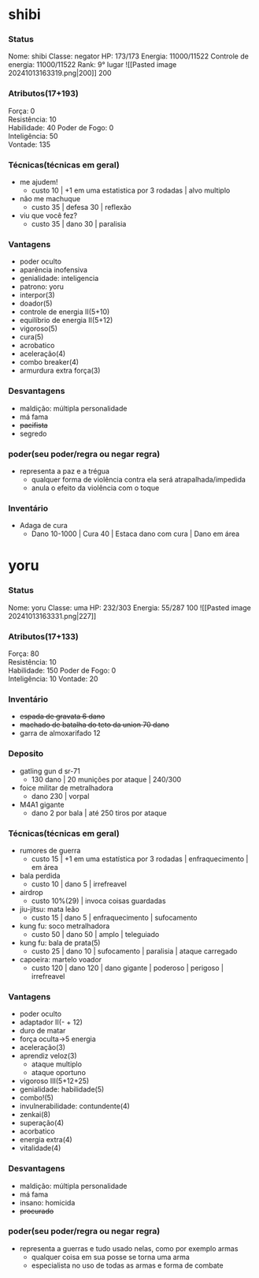# shibi

### Status
Nome: shibi
Classe: negator
HP: 173/173
Energia: 11000/11522
Controle de energia: 11000/11522
Rank: 9° lugar
![[Pasted image 20241013163319.png|200]]
200
### Atributos(17+193) 
Força: 0   
Resistência: 10    
Habilidade: 40
Poder de Fogo: 0  
Inteligência: 50  
Vontade: 135  

### Técnicas(técnicas em geral)
- me ajudem!
	- custo 10 | +1 em uma estatistica por 3 rodadas | alvo multiplo
- não me machuque
	- custo 35 | defesa 30 | reflexão
- viu que você fez?
	- custo 35 | dano 30 | paralisia
### Vantagens
- poder oculto
- aparência inofensiva
- genialidade: inteligencia
- patrono: yoru
- interpor(3)
- doador(5)
- controle de energia II(5+10)
- equilíbrio de energia II(5+12)
- vigoroso(5)
- cura(5)
- acrobatico
- aceleração(4)
- combo breaker(4)
- armurdura extra força(3)

### Desvantagens 
- maldição: múltipla personalidade
- má fama
- ~~pacifista~~
- segredo

### poder(seu poder/regra ou negar regra)
- representa a paz e a trégua
	- qualquer forma de violência contra ela será atrapalhada/impedida
	- anula o efeito da violência com o toque
### Inventário
- Adaga de cura
	- Dano 10-1000 | Cura 40 | Estaca dano com cura | Dano em área
# yoru
### Status
Nome: yoru
Classe: uma
HP: 232/303
Energia: 55/287
100
![[Pasted image 20241013163331.png|227]]
### Atributos(17+133) 
Força: 80  
Resistência: 10    
Habilidade: 150
Poder de Fogo: 0  
Inteligência: 10 
Vontade: 20  
### Inventário  
- ~~espada de gravata 6 dano~~
- ~~machado de batalha do teto da union 70 dano~~
- garra de almoxarifado 12
### Deposito
- gatling gun d sr-71
	- 130 dano | 20 munições por ataque | 240/300
 - foice militar de metralhadora
	 - dano 230 | vorpal
- M4A1 gigante
	- dano 2 por bala | até 250 tiros por ataque
### Técnicas(técnicas em geral)
- rumores de guerra
	- custo 15 | +1 em uma estatística por 3 rodadas | enfraquecimento | em área
- bala perdida
	- custo 10 | dano 5 | irrefreavel
- airdrop
	- custo 10%(29) | invoca coisas guardadas
- jiu-jitsu: mata leão
	- custo 15 | dano 5 | enfraquecimento | sufocamento
- kung fu: soco metralhadora
	- custo 50 | dano 50 | amplo | teleguiado
- kung fu: bala de prata(5)
	- custo 25 | dano 10 | sufocamento | paralisia | ataque carregado
- capoeira: martelo voador
	- custo 120 | dano 120 | dano gigante | poderoso | perigoso | irrefreavel 
### Vantagens
- poder oculto
- adaptador II(- + 12)
- duro de matar
- força oculta->5 energia
- aceleração(3)
- aprendiz veloz(3)
	- ataque multiplo
	- ataque oportuno
- vigoroso III(5+12+25)
- genialidade: habilidade(5)
- combo!(5)
- invulnerabilidade: contundente(4)
- zenkai(8)
- superação(4)
- acorbatico
- energia extra(4)
- vitalidade(4)
### Desvantagens 
- maldição: múltipla personalidade
- má fama
- insano: homicida
- ~~procurado~~


### poder(seu poder/regra ou negar regra)
- representa a guerras e tudo usado nelas, como por exemplo armas
	- qualquer coisa em sua posse se torna uma arma
	- especialista no uso de todas as armas e forma de combate